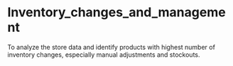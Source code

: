 # Inventory_changes_and_management
To analyze the store data and identify products with highest number of inventory changes, especially manual adjustments and  stockouts.
